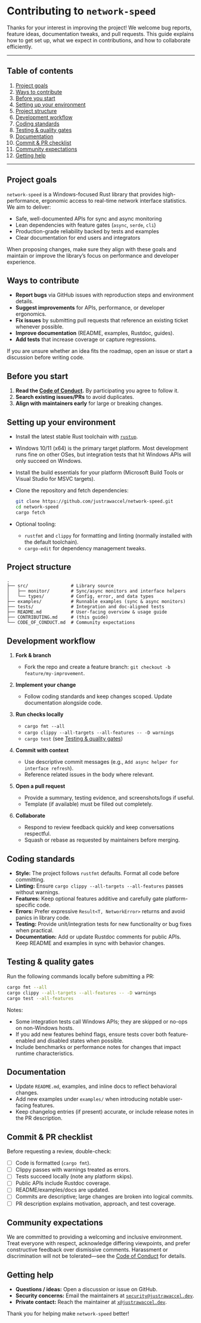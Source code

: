# Contributing to `network-speed`

Thanks for your interest in improving the project! We welcome bug reports, feature ideas, documentation tweaks, and pull requests. This guide explains how to get set up, what we expect in contributions, and how to collaborate efficiently.

---

## Table of contents

1. [Project goals](#project-goals)
2. [Ways to contribute](#ways-to-contribute)
3. [Before you start](#before-you-start)
4. [Setting up your environment](#setting-up-your-environment)
5. [Project structure](#project-structure)
6. [Development workflow](#development-workflow)
7. [Coding standards](#coding-standards)
8. [Testing & quality gates](#testing--quality-gates)
9. [Documentation](#documentation)
10. [Commit & PR checklist](#commit--pr-checklist)
11. [Community expectations](#community-expectations)
12. [Getting help](#getting-help)

---

## Project goals

`network-speed` is a Windows-focused Rust library that provides high-performance, ergonomic access to real-time network interface statistics. We aim to deliver:

- Safe, well-documented APIs for sync and async monitoring
- Lean dependencies with feature gates (`async`, `serde`, `cli`)
- Production-grade reliability backed by tests and examples
- Clear documentation for end users and integrators

When proposing changes, make sure they align with these goals and maintain or improve the library’s focus on performance and developer experience.

## Ways to contribute

- **Report bugs** via GitHub issues with reproduction steps and environment details.
- **Suggest improvements** for APIs, performance, or developer ergonomics.
- **Fix issues** by submitting pull requests that reference an existing ticket whenever possible.
- **Improve documentation** (README, examples, Rustdoc, guides).
- **Add tests** that increase coverage or capture regressions.

If you are unsure whether an idea fits the roadmap, open an issue or start a discussion before writing code.

## Before you start

1. **Read the [Code of Conduct](./CODE_OF_CONDUCT.md).** By participating you agree to follow it.
2. **Search existing issues/PRs** to avoid duplicates.
3. **Align with maintainers early** for large or breaking changes.

## Setting up your environment

- Install the latest stable Rust toolchain with [`rustup`](https://rustup.rs/).
- Windows 10/11 (x64) is the primary target platform. Most development runs fine on other OSes, but integration tests that hit Windows APIs will only succeed on Windows.
- Install the build essentials for your platform (Microsoft Build Tools or Visual Studio for MSVC targets).
- Clone the repository and fetch dependencies:

  ```bash
  git clone https://github.com/justrawaccel/network-speed.git
  cd network-speed
  cargo fetch
  ```

- Optional tooling:
  - `rustfmt` and `clippy` for formatting and linting (normally installed with the default toolchain).
  - `cargo-edit` for dependency management tweaks.

## Project structure

```
.
├── src/                # Library source
│   ├── monitor/        # Sync/async monitors and interface helpers
│   └── types/          # Config, error, and data types
├── examples/           # Runnable examples (sync & async monitors)
├── tests/              # Integration and doc-aligned tests
├── README.md           # User-facing overview & usage guide
├── CONTRIBUTING.md     # (this guide)
└── CODE_OF_CONDUCT.md  # Community expectations
```

## Development workflow

1. **Fork & branch**

   - Fork the repo and create a feature branch: `git checkout -b feature/my-improvement`.

2. **Implement your change**

   - Follow coding standards and keep changes scoped. Update documentation alongside code.

3. **Run checks locally**

   - `cargo fmt --all`
   - `cargo clippy --all-targets --all-features -- -D warnings`
   - `cargo test` (see [Testing & quality gates](#testing--quality-gates))

4. **Commit with context**

   - Use descriptive commit messages (e.g., `Add async helper for interface refresh`).
   - Reference related issues in the body where relevant.

5. **Open a pull request**

   - Provide a summary, testing evidence, and screenshots/logs if useful.
   - Template (if available) must be filled out completely.

6. **Collaborate**
   - Respond to review feedback quickly and keep conversations respectful.
   - Squash or rebase as requested by maintainers before merging.

## Coding standards

- **Style:** The project follows `rustfmt` defaults. Format all code before committing.
- **Linting:** Ensure `cargo clippy --all-targets --all-features` passes without warnings.
- **Features:** Keep optional features additive and carefully gate platform-specific code.
- **Errors:** Prefer expressive `Result<T, NetworkError>` returns and avoid panics in library code.
- **Testing:** Provide unit/integration tests for new functionality or bug fixes when practical.
- **Documentation:** Add or update Rustdoc comments for public APIs. Keep README and examples in sync with behavior changes.

## Testing & quality gates

Run the following commands locally before submitting a PR:

```bash
cargo fmt --all
cargo clippy --all-targets --all-features -- -D warnings
cargo test --all-features
```

Notes:

- Some integration tests call Windows APIs; they are skipped or no-ops on non-Windows hosts.
- If you add new features behind flags, ensure tests cover both feature-enabled and disabled states when possible.
- Include benchmarks or performance notes for changes that impact runtime characteristics.

## Documentation

- Update `README.md`, examples, and inline docs to reflect behavioral changes.
- Add new examples under `examples/` when introducing notable user-facing features.
- Keep changelog entries (if present) accurate, or include release notes in the PR description.

## Commit & PR checklist

Before requesting a review, double-check:

- [ ] Code is formatted (`cargo fmt`).
- [ ] Clippy passes with warnings treated as errors.
- [ ] Tests succeed locally (note any platform skips).
- [ ] Public APIs include Rustdoc coverage.
- [ ] README/examples/docs are updated.
- [ ] Commits are descriptive; large changes are broken into logical commits.
- [ ] PR description explains motivation, approach, and test coverage.

## Community expectations

We are committed to providing a welcoming and inclusive environment. Treat everyone with respect, acknowledge differing viewpoints, and prefer constructive feedback over dismissive comments. Harassment or discrimination will not be tolerated—see the [Code of Conduct](./CODE_OF_CONDUCT.md) for details.

## Getting help

- **Questions / ideas:** Open a discussion or issue on GitHub.
- **Security concerns:** Email the maintainers at [`security@justrawaccel.dev`](mailto:security@justrawaccel.dev).
- **Private contact:** Reach the maintainer at [`x@justrawaccel.dev`](mailto:x@justrawaccel.dev).

Thank you for helping make `network-speed` better!
